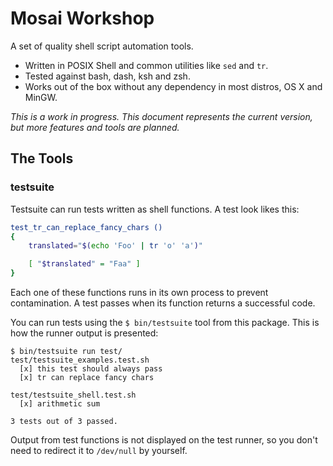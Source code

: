 Mosai Workshop
==============

A set of quality shell script automation tools.

  - Written in POSIX Shell and common utilities like `sed` and `tr`.
  - Tested against bash, dash, ksh and zsh. 
  - Works out of the box without any dependency in most distros, OS X and MinGW.

*This is a work in progress. This document represents the current version, but 
more features and tools are planned.*

The Tools
---------

### testsuite

Testsuite can run tests written as shell functions. A test look likes this:

```sh
test_tr_can_replace_fancy_chars ()
{
	translated="$(echo 'Foo' | tr 'o' 'a')"

	[ "$translated" = "Faa" ]
}
```

Each one of these functions runs in its own process to prevent contamination. A test
passes when its function returns a successful code.


You can run tests using the `$ bin/testsuite` tool from this package. This is 
how the runner output is presented:

```
$ bin/testsuite run test/
test/testsuite_examples.test.sh
  [x] this test should always pass
  [x] tr can replace fancy chars

test/testsuite_shell.test.sh
  [x] arithmetic sum

3 tests out of 3 passed.

```

Output from test functions is not displayed on the test runner, so you don't need
to redirect it to `/dev/null` by yourself.